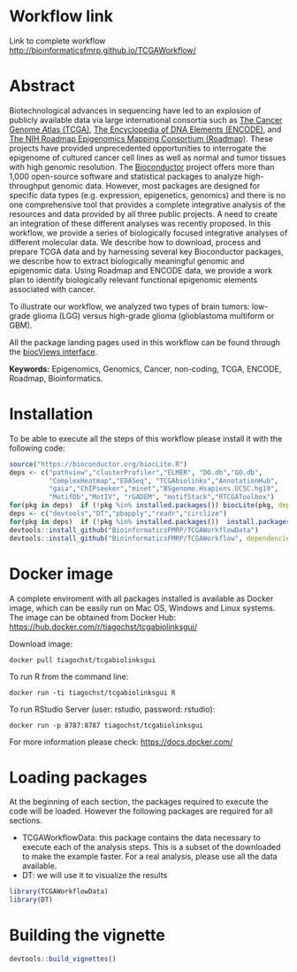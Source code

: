 # Workflow link

Link to complete workflow http://bioinformaticsfmrp.github.io/TCGAWorkflow/

# Abstract

Biotechnological advances in sequencing have led to an explosion of
    publicly available data via large international consortia such as [The
    Cancer Genome Atlas (TCGA)](http://cancergenome.nih.gov/), [The
    Encyclopedia of DNA Elements (ENCODE)](http://www.encodeproject.org/),
    and [The NIH Roadmap Epigenomics Mapping Consortium
    (Roadmap)](http://www.roadmapepigenomics.org/). These projects have
    provided unprecedented opportunities to interrogate the epigenome of
    cultured cancer cell lines as well as normal and tumor tissues with high
    genomic resolution. The [Bioconductor](http://www.bioconductor.org/)
    project offers more than 1,000 open-source software and statistical
    packages to analyze high-throughput genomic data. However, most packages
    are designed for specific data types (e.g. expression, epigenetics,
    genomics) and there is no one comprehensive tool that provides a
    complete integrative analysis of the resources and data provided by all
    three public projects. A need to create an integration of these
    different analyses was recently proposed. In this workflow, we provide a
    series of biologically focused integrative analyses of different
    molecular data. We describe how to download, process and prepare TCGA
    data and by harnessing several key Bioconductor packages, we describe
    how to extract biologically meaningful genomic and epigenomic data.
    Using Roadmap and ENCODE data, we provide a work plan to identify
    biologically relevant functional epigenomic elements associated with
    cancer. 
    
To illustrate our workflow, we analyzed two types of brain
tumors: low-grade glioma (LGG) versus high-grade glioma (glioblastoma
multiform or GBM). 

All the  package landing pages used in this workflow can be found through the [biocViews interface](http://www.bioconductor.org/packages/release/BiocViews.html#___Software).
    
**Keywords:** Epigenomics, Genomics, Cancer, non-coding, TCGA, ENCODE, Roadmap, Bioinformatics.

# Installation

To be able to execute all the steps of this workflow please install it with the following code:

```R
source("https://bioconductor.org/biocLite.R")
deps <- c("pathview","clusterProfiler","ELMER", "DO.db","GO.db", 
          "ComplexHeatmap","EDASeq", "TCGAbiolinks","AnnotationHub",
          "gaia","ChIPseeker","minet","BSgenome.Hsapiens.UCSC.hg19",
          "MotifDb","MotIV", "rGADEM", "motifStack","RTCGAToolbox")
for(pkg in deps)  if (!pkg %in% installed.packages()) biocLite(pkg, dependencies = TRUE)
deps <- c("devtools","DT","pbapply","readr","circlize")
for(pkg in deps)  if (!pkg %in% installed.packages())  install.packages(pkg,dependencies = TRUE)
devtools::install_github("BioinformaticsFMRP/TCGAWorkflowData")
devtools::install_github("BioinformaticsFMRP/TCGAWorkflow", dependencies = TRUE)
```

# Docker image

A complete enviroment with all packages installed is available as Docker image, which can be easily run on Mac OS, Windows and Linux systems. The image can be obtained from Docker Hub: https://hub.docker.com/r/tiagochst/tcgabiolinksgui/

Download image:
```{bash, eval = FALSE}
docker pull tiagochst/tcgabiolinksgui
```

To run R from the command line:
```{bash, eval = FALSE}
docker run -ti tiagochst/tcgabiolinksgui R
```

To run RStudio Server (user: rstudio, password: rstudio): 
```{bash, eval = FALSE}
docker run -p 8787:8787 tiagochst/tcgabiolinksgui
```

For more information please check: https://docs.docker.com/

# Loading packages

At the beginning of each section, the packages required to execute the code will be loaded. However the following packages are required for all sections.

- TCGAWorkflowData: this package contains the data necessary to execute each of the analysis
steps. This is a subset of the downloaded to make the example faster. For a real analysis, please
use all the data available.
- DT: we will use it to visualize the results

```R
library(TCGAWorkflowData)
library(DT)
```

# Building the vignette
```R
devtools::build_vignettes()
```
